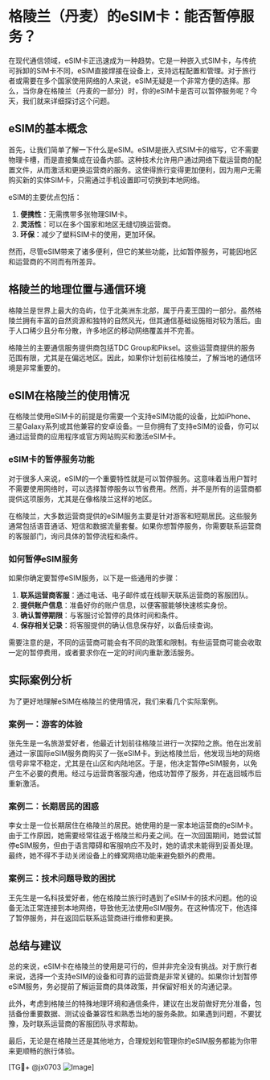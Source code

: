 # 格陵兰（丹麦）的eSIM卡：能否暂停服务？

在现代通信领域，eSIM卡正迅速成为一种趋势。它是一种嵌入式SIM卡，与传统可拆卸的SIM卡不同，eSIM直接焊接在设备上，支持远程配置和管理。对于旅行者或需要在多个国家使用网络的人来说，eSIM无疑是一个非常方便的选择。那么，当你身在格陵兰（丹麦的一部分）时，你的eSIM卡是否可以暂停服务呢？今天，我们就来详细探讨这个问题。

## eSIM的基本概念

首先，让我们简单了解一下什么是eSIM。eSIM是嵌入式SIM卡的缩写，它不需要物理卡槽，而是直接集成在设备内部。这种技术允许用户通过网络下载运营商的配置文件，从而激活和更换运营商的服务。这使得旅行变得更加便利，因为用户无需购买新的实体SIM卡，只需通过手机设置即可切换到本地网络。

eSIM的主要优点包括：

1. **便携性**：无需携带多张物理SIM卡。
2. **灵活性**：可以在多个国家和地区无缝切换运营商。
3. **环保**：减少了塑料SIM卡的使用，更加环保。

然而，尽管eSIM带来了诸多便利，但它的某些功能，比如暂停服务，可能因地区和运营商的不同而有所差异。

## 格陵兰的地理位置与通信环境

格陵兰是世界上最大的岛屿，位于北美洲东北部，属于丹麦王国的一部分。虽然格陵兰拥有丰富的自然资源和独特的自然风光，但其通信基础设施相对较为落后。由于人口稀少且分布分散，许多地区的移动网络覆盖并不完善。

格陵兰的主要通信服务提供商包括TDC Group和Piksel。这些运营商提供的服务范围有限，尤其是在偏远地区。因此，如果你计划前往格陵兰，了解当地的通信环境是非常重要的。

## eSIM在格陵兰的使用情况

在格陵兰使用eSIM卡的前提是你需要一个支持eSIM功能的设备，比如iPhone、三星Galaxy系列或其他兼容的安卓设备。一旦你拥有了支持eSIM的设备，你可以通过运营商的应用程序或官方网站购买和激活eSIM卡。

### eSIM卡的暂停服务功能

对于很多人来说，eSIM的一个重要特性就是可以暂停服务。这意味着当用户暂时不需要使用网络时，可以选择暂停服务以节省费用。然而，并不是所有的运营商都提供这项服务，尤其是在像格陵兰这样的地区。

在格陵兰，大多数运营商提供的eSIM服务主要是针对游客和短期居民。这些服务通常包括语音通话、短信和数据流量套餐。如果你想暂停服务，你需要联系运营商的客服部门，询问具体的暂停流程和条件。

### 如何暂停eSIM服务

如果你确定要暂停eSIM服务，以下是一些通用的步骤：

1. **联系运营商客服**：通过电话、电子邮件或在线聊天联系运营商的客服团队。
2. **提供账户信息**：准备好你的账户信息，以便客服能够快速核实身份。
3. **确认暂停期限**：与客服讨论暂停的具体时间和条件。
4. **保存相关记录**：将客服提供的确认信息保存好，以备后续查询。

需要注意的是，不同的运营商可能会有不同的政策和限制。有些运营商可能会收取一定的暂停费用，或者要求你在一定的时间内重新激活服务。

## 实际案例分析

为了更好地理解eSIM在格陵兰的使用情况，我们来看几个实际案例。

### 案例一：游客的体验

张先生是一名旅游爱好者，他最近计划前往格陵兰进行一次探险之旅。他在出发前通过一家国际eSIM服务商购买了一张eSIM卡。到达格陵兰后，他发现当地的网络信号非常不稳定，尤其是在山区和内陆地区。于是，他决定暂停eSIM服务，以免产生不必要的费用。经过与运营商客服沟通，他成功暂停了服务，并在返回城市后重新激活。

### 案例二：长期居民的困惑

李女士是一位长期居住在格陵兰的居民。她使用的是一家本地运营商的eSIM卡。由于工作原因，她需要经常往返于格陵兰和丹麦之间。在一次回国期间，她尝试暂停eSIM服务，但由于语言障碍和客服响应不及时，她的请求未能得到妥善处理。最终，她不得不手动关闭设备上的蜂窝网络功能来避免额外的费用。

### 案例三：技术问题导致的困扰

王先生是一名科技爱好者，他在格陵兰旅行时遇到了eSIM卡的技术问题。他的设备无法正常连接到本地网络，导致他无法使用eSIM服务。在这种情况下，他选择了暂停服务，并在返回后联系运营商进行维修和更换。

## 总结与建议

总的来说，eSIM卡在格陵兰的使用是可行的，但并非完全没有挑战。对于旅行者来说，选择一个支持eSIM的设备和可靠的运营商是非常关键的。如果你计划暂停eSIM服务，务必提前了解运营商的具体政策，并保留好相关的沟通记录。

此外，考虑到格陵兰的特殊地理环境和通信条件，建议在出发前做好充分准备，包括备份重要数据、测试设备兼容性和熟悉当地的服务条款。如果遇到问题，不要犹豫，及时联系运营商的客服团队寻求帮助。

最后，无论是在格陵兰还是其他地方，合理规划和管理你的eSIM服务都能为你带来更顺畅的旅行体验。

[TG💪+ @jx0703 ![Image](https://github.com/user-attachments/assets/dbca1d08-cadb-493c-b0ec-ad6f7a83f270)]